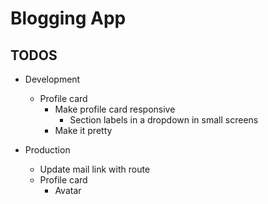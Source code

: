 # Blogging App

## TODOS

* Development
    * Profile card
        * Make profile card responsive
            * Section labels in a dropdown in small screens 
        * Make it pretty

* Production
    * Update mail link with route
    * Profile card
        * Avatar